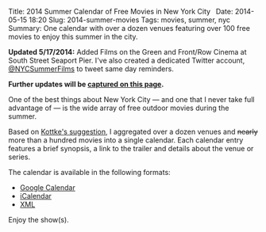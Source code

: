 Title: 2014 Summer Calendar of Free Movies in New York City 
Date: 2014-05-15 18:20
Slug: 2014-summer-movies
Tags: movies, summer, nyc
Summary: One calendar with over a dozen venues featuring over 100 free movies to enjoy this summer in the city.

**Updated 5/17/2014:** Added Films on the Green and Front/Row Cinema at South Street Seaport Pier. I've also created a dedicated Twitter account, [@NYCSummerFilms](https://twitter.com/nycsummerfilms) to tweet same day reminders. 

**Further updates will be [captured on this page](http://www.hirefrank.com/14/05/announcing-nycsummerfilms/).**

One of the best things about New York City &mdash; and one that I never take full advantage of &mdash; is the wide array of free outdoor movies during the summer.

Based on [Kottke's suggestion](http://kottke.org/14/05/free-outdoor-movies-in-nyc-for-summer-2014), I aggregated over a dozen venues and <s>nearly</s> more than a hundred movies into a single calendar. Each calendar entry features a brief synopsis, a link to the trailer and details about the venue or series.

The calendar is available in the following formats:

* [Google Calendar](http://hrfnk.tk/RWBH6u)
* [iCalendar](http://hrfnk.tk/1n28wbQ)
* [XML](http://hrfnk.tk/RWBP5X)

Enjoy the show(s).
